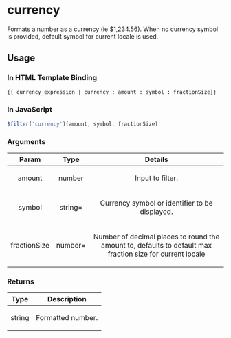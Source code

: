 



# currency








Formats a number as a currency (ie $1,234.56). When no currency symbol is provided, default
symbol for current locale is used.









 ## Usage
### In HTML Template Binding


```html
{{ currency_expression | currency : amount : symbol : fractionSize}}
```

### In JavaScript

```js
$filter('currency')(amount, symbol, fractionSize)
```



### Arguments

| Param | Type | Details |
| :--: | :--: | :--: |
| amount | number | <p>Input to filter.</p>  |
| symbol | string= | <p>Currency symbol or identifier to be displayed.</p>  |
| fractionSize | number= | <p>Number of decimal places to round the amount to, defaults to default max fraction size for current locale</p>  |

### Returns

| Type | Description |
| :--: | :--: |
| string | <p>Formatted number.</p>  |




